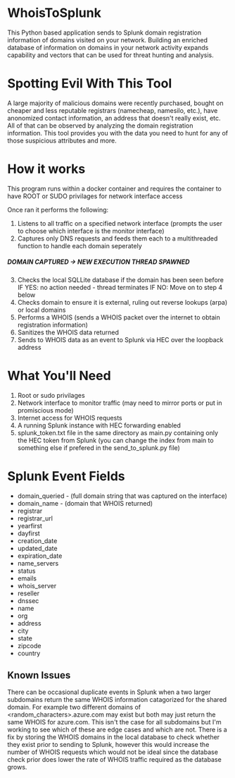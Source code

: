 # WhoisToSplunk
This Python based application sends to Splunk domain registration information of domains visited on your network. Building an enriched database of information on domains in your network activity expands capability and vectors that can be used for threat hunting and analysis. 

# Spotting Evil With This Tool
A large majority of malicious domains were recently purchased, bought on cheaper and less reputable registrars (namecheap, namesilo, etc.), have anonomized contact information, an address that doesn't really exist, etc. All of that can be observed by analyzing the domain registration information. This tool provides you with the data you need to hunt for any of those suspicious attributes and more.

# How it works
This program runs within a docker container and requires the container to have ROOT or SUDO privilages for network interface access

Once ran it performs the following:
1. Listens to all traffic on a specified network interface (prompts the user to choose which interface is the monitor interface)
2. Captures only DNS requests and feeds them each to a multithreaded function to handle each domain seperately
##### DOMAIN CAPTURED -> NEW EXECUTION THREAD SPAWNED
3. Checks the local SQLLite database if the domain has been seen before
     IF YES: no action needed - thread terminates
     IF NO: Move on to step 4 below
4. Checks domain to ensure it is external, ruling out reverse lookups (arpa) or local domains
5. Performs a WHOIS (sends a WHOIS packet over the internet to obtain registration information)
6. Sanitizes the WHOIS data returned
7. Sends to WHOIS data as an event to Splunk via HEC over the loopback address

# What You'll Need
1. Root or sudo privilages
2. Network interface to monitor traffic (may need to mirror ports or put in promiscious mode)
3. Internet access for WHOIS requests
4. A running Splunk instance with HEC forwarding enabled
5. splunk_token.txt file in the same directory as main.py containing only the HEC token from Splunk (you can change the index from main to something else if prefered in the send_to_splunk.py file)

# Splunk Event Fields
* domain_queried - (full domain string that was captured on the interface)
* domain_name - (domain that WHOIS returned)
* registrar  
* registrar_url  
* yearfirst  
* dayfirst  
* creation_date  
* updated_date  
* expiration_date  
* name_servers  
* status  
* emails  
* whois_server  
* reseller  
* dnssec  
* name  
* org  
* address  
* city  
* state  
* zipcode  
* country  

## Known Issues
There can be occasional duplicate events in Splunk when a two larger subdomains return the same WHOIS information catagorized for the shared domain. For example two different domains of <random_characters>.azure.com may exist but both may just return the same WHOIS for azure.com. This isn't the case for all subdomains but I'm working to see which of these are edge cases and which are not. There is a fix by storing the WHOIS domains in the local database to check whether they exist prior to sending to Splunk, however this would increase the number of WHOIS requests which would not be ideal since the database check prior does lower the rate of WHOIS traffic required as the database grows.
